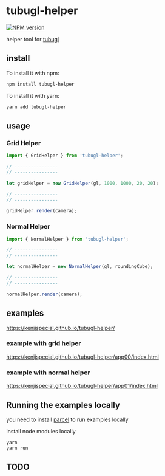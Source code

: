 # tubugl-helper

[![NPM version][npm-image]][npm-url] 

helper tool for [tubugl](https://github.com/kenjiSpecial/tubugl)

## install

To install it with npm:

```sh
npm install tubugl-helper
```

To install it with yarn:

```sh
yarn add tubugl-helper
```

## usage

### Grid Helper

```js
import { GridHelper } from 'tubugl-helper';

// ----------------
// ----------------

let gridHelper = new GridHelper(gl, 1000, 1000, 20, 20);

// ----------------
// ----------------

gridHelper.render(camera);
```

### Normal Helper
```js
import { NormalHelper } from 'tubugl-helper';

// ----------------
// ----------------

let normalHelper = new NormalHelper(gl, roundingCube);

// ----------------
// ----------------

normalHelper.render(camera);
```

## examples

https://kenjispecial.github.io/tubugl-helper/

### example with grid helper

https://kenjispecial.github.io/tubugl-helper/app00/index.html

### example with normal helper

https://kenjispecial.github.io/tubugl-helper/app01/index.html

## Running the examples locally

you need to install [parcel](https://github.com/parcel-bundler/parcel) to run examples locally

install node modules locally

```sh
yarn
yarn run
```

## TODO


[npm-image]: https://img.shields.io/npm/v/tubugl-helper.svg?style=flat-square
[npm-url]: https://www.npmjs.com/package/tubugl-helper 
